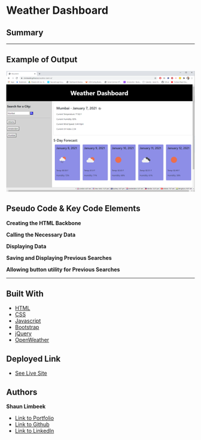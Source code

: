 # Weather Dashboard


## Summary



<hr>

## Example of Output
![Picture of Website](./Assets/pic-of-site.png)

## Pseudo Code & Key Code Elements



**Creating the HTML Backbone**



**Calling the Necessary Data**



**Displaying Data**



**Saving and Displaying Previous Searches**



**Allowing button utility for Previous Searches**



<hr>

## Built With

* [HTML](https://developer.mozilla.org/en-US/docs/Web/HTML)
* [CSS](https://developer.mozilla.org/en-US/docs/Web/CSS)
* [Javascript](https://developer.mozilla.org/en-us/docs/web/javascript)
* [Bootstrap](https://getbootstrap.com/)
* [jQuery](https://api.jquery.com/)
* [OpenWeather](https://openweathermap.org/api)

## Deployed Link

* [See Live Site](https://slimbeek6.github.io/weather-dash-sl/)


## Authors

**Shaun Limbeek** 
- [Link to Portfolio](https://slimbeek6.github.io/SML_Portfolio/index.html)
- [Link to Github](https://github.com/slimbeek6/)
- [Link to LinkedIn](https://www.linkedin.com/in/shaun-limbeek/)

